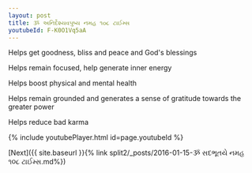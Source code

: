 ```yaml
---
layout: post
title: ૐ અનિર્દેશ્યવપુષ્ય નમહ ૧૦૮ ટાઈમ્સ
youtubeId: F-K0O1Vq5aA
---
```

 
 
Helps get goodness, bliss and peace and God's blessings
 
Helps remain focused, help generate inner energy 
 
Helps boost physical and mental health 
 
Helps remain grounded and generates a sense of gratitude towards the greater power 
 
Helps reduce bad karma
 
 
 
 


{% include youtubePlayer.html id=page.youtubeId %}
 
[Next]({{ site.baseurl }}{% link  split2/_posts/2016-01-15-ૐ સદભૂતયે નમહ ૧૦૮ ટાઈમ્સ.md%})
 
